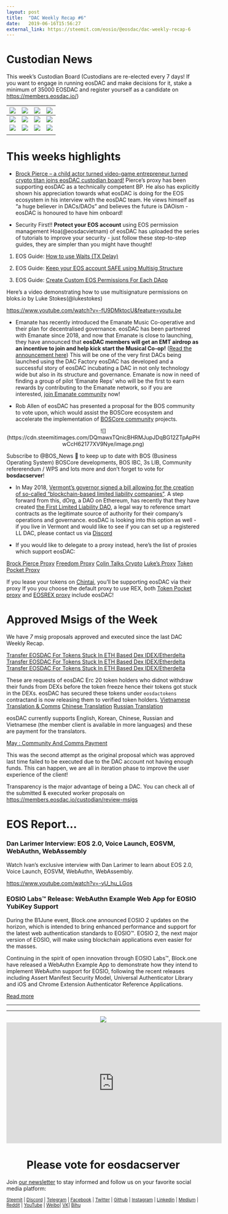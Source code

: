 ```yaml
---
layout: post
title:  "DAC Weekly Recap #6"
date:   2019-06-16T15:56:27
external_link: https://steemit.com/eosio/@eosdac/dac-weekly-recap-6
---
```

# Custodian News
This week’s Custodian Board (Custodians are re-elected every 7 days! If you want to engage in running eosDAC and make decisions for it, stake a minimum of 35000 EOSDAC and register yourself as a candidate on https://members.eosdac.io/)

| [![](https://i.imgur.com/hTRYoRu.png)](https://members.eosdac.io/profile/angeljeffrey) | [![](https://i.imgur.com/tA2pgmQ.png)](https://members.eosdac.io/profile/brockpierce1) | [![](https://i.imgur.com/xq6yE5Z.png)](https://members.eosdac.io/profile/dallasjohnso) | [![](https://i.imgur.com/mB81ivl.png)](https://members.eosdac.io/profile/cream5eosdac) |
|----------------------------------------------------------------------------------------|:--------------------------------------------------------------------------------------:|---------------------------------------------------------------------------------------:|---------------------------------------------------------------------------------------|
| [![](https://i.imgur.com/BK709TN.png)](https://members.eosdac.io/profile/lukeeosproxy)                                                                        | [![](https://i.imgur.com/VEJoIOl.png)](https://members.eosdac.io/profile/spaceinvader)               |                                                                     [![](https://i.imgur.com/7NL6b94.png)](https://members.eosdac.io/profile/greentreesom)  | [![](https://i.imgur.com/4UQ7uRe.png)](https://members.eosdac.io/profile/soyoungkimsk)                                                                                   |
                                     [![](https://i.imgur.com/mJTH4UJ.png)](https://members.eosdac.io/profile/mryeateshere)                                        |                                                                             [![](https://i.imgur.com/lTFlntS.png)](https://members.eosdac.io/profile/khaleesiwang)  | [![](https://i.imgur.com/DUsDKll.png)](https://members.eosdac.io/profile/kwonwoosang1)                                                                               |[![](https://i.imgur.com/KVxvdfY.png)](https://members.eosdac.io/profile/jbucksteiner)  
                                                                             |



# This weeks highlights 

* [Brock Pierce – a child actor turned video-game entrepreneur turned crypto titan joins eosDAC custodian board!](https://steemit.com/eosio/@eosdac/brock-pierce-a-child-actor-turned-video-game-entrepreneur-turned-crypto-titan-joins-eosdac-custodian-board) Pierce’s proxy has been supporting eosDAC as a technically competent BP. He also has explicitly shown his appreciation towards what eosDAC is doing for the EOS ecosystem in his interview with the eosDAC team. He views himself as “a huge believer in DACs/DAOs” and believes the future is DAOism - eosDAC is honoured to have him onboard!

* Security First!! **Protect your EOS account** using EOS permission management
Hoa(@eosdacvietnam) of eosDAC has uploaded the series of tutorials to improve your security - just follow these step-to-step guides, they are simpler than you might have thought!

1) EOS Guide: [How to use Waits (TX Delay)](https://steemit.com/eos/@eosdacvietnam/eos-guide-how-to-use-waits-tx-delay)

2) EOS Guide: [Keep your EOS account SAFE using Multisig Structure](https://steemit.com/eos/@eosdacvietnam/eos-guide-keep-your-eos-account-safe-using-multisig-structure)

3) EOS Guide: [Create Custom EOS Permissions For Each DApp](https://steemit.com/eos/@eosdacvietnam/eos-guide-create-custom-eos-permissions-for-each-dapp) 

Here’s a video demonstrating how to use multisignature permissions on bloks.io by Luke Stokes(@lukestokes) 

https://www.youtube.com/watch?v=-fU9DMktocU&feature=youtu.be

* Emanate has recently introduced the Emanate Music Co-operative and their plan for decentralised governance. eosDAC has been partnered with Emanate since 2018, and now that Emanate is close to launching, they have announced that **eosDAC members will get an EMT airdrop as an incentive to join and help kick start the Musical Co-op!** ([Read the announcement here](https://medium.com/emanate-live/emanate-music-co-operative-1399f9aa17b7)) This will be one of the very first DACs being launched using the DAC Factory eosDAC has developed and a successful story of eosDAC incubating a DAC in not only technology wide but also in its structure and governance. Emanate is now in need of finding a group of pilot ‘Emanate Reps’ who will be the first  to earn rewards by contributing to the Emanate network, so if you are interested, [join Emanate community](https://discordapp.com/invite/yBvsCnb)  now!

* Rob Allen of eosDAC has presented a proposal for the BOS community to vote upon, which would assist the BOSCore ecosystem and accelerate the implementation of [BOSCore community](https://t.me/boscorecommunity ) projects. 

<center>![](https://cdn.steemitimages.com/DQmawxTQnicBHRMJupJDqBG12ZTpApPHwCcH62177XV9Nye/image.png)</center>

Subscribe to @BOS_News 📣 to keep up to date with BOS (Business Operating System) BOSCore developments, BOS IBC,  3s LIB,  Community refererendum / WPS and lots more and don’t forget to vote for **bosdacserver**! 

* In May 2018, [Vermont’s governor signed a bill allowing for the creation of so-called “blockchain-based limited liability companies”](https://www.coindesk.com/vermontdao-state-governor-signs-bill-clearing-way-blockchain-companies). A step forward from this, dOrg, a DAO on Ethereum, has recently that they have created [the First Limited Liability DAO](https://www.coindesk.com/dorg-founders-have-created-the-first-limited-liability-dao), a legal way to reference smart contracts as the legitimate source of authority for their company’s operations and governance. eosDAC is looking into this option as well - if you live in Vermont and would like to see if you can set up a registered LL DAC, please contact us via [Discord](https://discord.gg/)

* If you would like to delegate to a proxy instead, here’s the list of proxies which support eosDAC:


[Brock Pierce Proxy](https://brockpierce.io/brock-pierce-eos-proxy/)
[Freedom Proxy](https://freedomproxy.org/)
[Colin Talks Crypto](https://www.alohaeos.com/vote/proxy/colintcrypto)
[Luke’s Proxy](https://www.alohaeos.com/vote/proxy/lukeeosproxy)
[Token Pocket Proxy](https://www.alohaeos.com/vote/proxy/rexproxy.tp)

If you lease your tokens on [Chintai](chintai.io), you’ll be supporting eosDAC via their proxy 
If you you choose the default proxy to use REX, both [Token Pocket proxy](https://www.tokenpocket.pro/) and [EOSREX proxy](https://www.alohaeos.com/vote/proxy/eosrex.io) include eosDAC!


# Approved Msigs of the Week
We have *7* msig proposals approved and executed since the last DAC Weekly Recap.

[Transfer EOSDAC For Tokens Stuck In ETH Based Dex IDEX/Etherdelta](https://bloks.io/transaction/B80F957C2B7B5C49BEE4569EB4034C436A7C51BD9FC331676C7598AD13A15505)
[Transfer EOSDAC For Tokens Stuck In ETH Based Dex IDEX/Etherdelta](https://bloks.io/transaction/53FC75CD8E02CA3483A2237F04D4AA0D5CBD58B2F6B6EF1ABB0B1CD32A690FE4)
[Transfer EOSDAC For Tokens Stuck In ETH Based Dex IDEX/Etherdelta](https://bloks.io/transaction/88B42E169C46B18D3B5F8A60EAF1BB8108632E9CF704DB1F126DAA6EF90942EA)

These are requests of eosDAC Erc 20 token holders who didnot withdraw their funds from DEXs before the token freeze hence their tokens got stuck in the DEXs. eosDAC has secured these tokens under `eosdactokens` contractand is now releasing them to verified token holders.
[Vietnamese Translation & Comms](https://bloks.io/transaction/2471ECB27030596C1C24059B88968CFAA06672E66A6997E31B82E7EA65CB3421)
[Chinese Translation](https://bloks.io/transaction/2199F923554C5EB19469EA917B47B69238DD811740FC883114B5C040600302B8)
[Russian Translation](https://bloks.io/transaction/5FA19E4947D1C19C145708B3ECD259AF540E097E85B007ECAC2848570A1A2FF3)

eosDAC currently supports English, Korean, Chinese, Russian and Vietnamese (the member client is available in more languages) and these are payment for the translators. 

[May : Community And Comms Payment](https://bloks.io/transaction/8F4DE66B15E8D43506FE26F24E1290671CC2280867CFA3B6CE71F446B21A93E5)

This was the second attempt as the original proposal which was approved last time failed to be executed due to the DAC account not having enough funds. This can happen, we are all in iteration phase to improve the user experience of the client! 
 
Transparency is the major advantage of being a DAC. You can check all of the submitted & executed worker proposals on https://members.eosdac.io/custodian/review-msigs 


# EOS Report…

### Dan Larimer Interview: EOS 2.0, Voice Launch, EOSVM, WebAuthn, WebAssembly
Watch Ivan’s exclusive interview with Dan Larimer to learn about EOS 2.0, Voice Launch, EOSVM, WebAuthn, WebAssembly.

 https://www.youtube.com/watch?v=-yU_hu_LGos

### EOSIO Labs™ Release: WebAuthn Example Web App for EOSIO YubiKey Support
During the B1June event, Block.one announced EOSIO 2 updates on the horizon, which is intended to bring enhanced performance and support for the latest web authentication standards to EOSIO™. EOSIO 2, the next major version of EOSIO, will make using blockchain applications even easier for the masses.

Continuing in the spirit of open innovation through EOSIO Labs™, Block.one have released a WebAuthn Example App to demonstrate how they intend to implement WebAuthn support for EOSIO, following the recent releases including Assert Manifest Security Model, Universal Authenticator Library and iOS and Chrome Extension Authenticator Reference Applications.


[Read more](https://medium.com/eosio/eosio-labs-release-webauthn-example-web-app-for-eosio-yubikey-support-aa700eac8879)



---



---

<center><a href="https://eosdac.io/"><img src="https://cdn.steemitimages.com/DQmRQWM3QtQ21wddAMCjbVRhB3rM7L4AGWLY9QpNmkXNLps/Screen%20Shot%202018-06-12%20at%2011.00.55%20PM.png"></a></center>

<iframe width="560" height="315" src="https://www.youtube.com/embed/PbQpAJOP6iA" frameborder="0" allow="autoplay; encrypted-media" allowfullscreen></iframe>

<center><h1>Please vote for eosdacserver</h1></center>

Join <a href="https://eosdac.io/news/#newsletter">our newsletter</a> to stay informed and follow us on your favorite social media platform:

<sub><a href="https://steemit.com/@eosdac" target="_blank">Steemit</a> | <a href="http://discord.io/eosdac" target="_blank">Discord</a> | <a href="https://t.me/eosdacio" target="_blank">Telegram</a> | <a href="https://facebook.com/eosdac" target="_blank">Facebook</a> | <a href="https://twitter.com/eosdac" target="_blank">Twitter</a> | <a href="https://github.com/eosdac" target="_blank">Github</a> | <a href="https://instagram.com/eosdac" target="_blank">Instagram</a> | <a href="https://linkedin.com/company/eosdac" target="_blank">Linkedin</a> | <a href="https://medium.com/eosdac" target="_blank">Medium</a> | <a href="https://www.reddit.com/r/EOSDAC/" target="_blank">Reddit</a> | <a href="https://www.youtube.com/eosdac" target="_blank">YouTube</a> | <a href="http://weibo.com/eosdac" target=”_blank”>Weibo</a>| <a href="https://vk.com/eosdac" target="_blank">VK</a>| <a href="https://bihu.com/people/586348" target="_blank">Bihu</a></sub>
